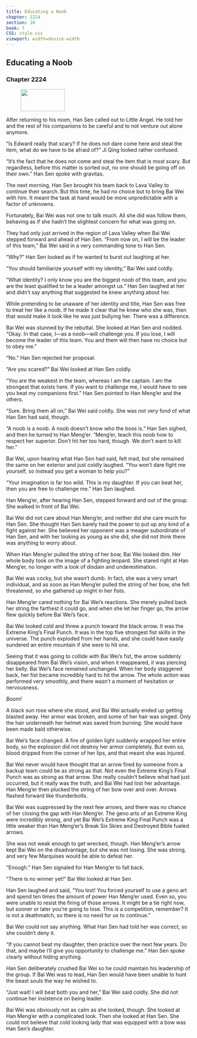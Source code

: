 ```yaml
---
title: Educating a Noob
chapter: 2224
section: 10
book: 7
CSS: style.css
viewport: width=device-width
---
```


## Educating a Noob

### Chapter 2224

<figure>
	<img src="../Images/gem.gif" alt="" id="gem" width="120" height="60" />
</figure>

After returning to his room, Han Sen called out to Little Angel. He told her and the rest of his companions to be careful and to not venture out alone anymore.

“Is Edward really that scary? If he does not dare come here and steal the item, what do we have to be afraid of?” Ji Qing looked rather confused.

“It’s the fact that he does not come and steal the item that is most scary. But regardless, before this matter is sorted out, no one should be going off on their own.” Han Sen spoke with gravitas.

The next morning, Han Sen brought his team back to Lava Valley to continue their search. But this time, he had no choice but to bring Bai Wei with him. It meant the task at hand would be more unpredictable with a factor of unknowns.

Fortunately, Bai Wei was not one to talk much. All she did was follow them, behaving as if she hadn’t the slightest concern for what was going on.

They had only just arrived in the region of Lava Valley when Bai Wei stepped forward and ahead of Han Sen. “From now on, I will be the leader of this team,” Bai Wei said in a very commanding tone to Han Sen.

“Why?” Han Sen looked as if he wanted to burst out laughing at her.

“You should familiarize yourself with my identity,” Bai Wei said coldly.

“What identity? I only know you are the biggest noob of this team, and you are the least qualified to be a leader amongst us.” Han Sen laughed at her and didn’t say anything that suggested he knew anything about her.

While pretending to be unaware of her identity and title, Han Sen was free to treat her like a noob. If he made it clear that he knew who she was, then that would make it look like he was just bullying her. There was a difference.

Bai Wei was stunned by the rebuttal. She looked at Han Sen and nodded. “Okay. In that case, I—as a noob—will challenge you. If you lose, I will become the leader of this team. You and them will then have no choice but to obey me.”

“No.” Han Sen rejected her proposal.

“Are you scared?” Bai Wei looked at Han Sen coldly.

“You are the weakest in the team, whereas I am the captain. I am the strongest that exists here. If you want to challenge me, I would have to see you beat my companions first.” Han Sen pointed to Han Meng’er and the others.

“Sure. Bring them all on,” Bai Wei said coldly. She was not very fond of what Han Sen had said, though.

“A noob is a noob. A noob doesn’t know who the boss is.” Han Sen sighed, and then he turned to Han Meng’er. “Meng’er, teach this noob how to respect her superior. Don’t hit her too hard, though. We don’t want to kill her.”

Bai Wei, upon hearing what Han Sen had said, felt mad, but she remained the same on her exterior and just coldly laughed. “You won’t dare fight me yourself, so instead you get a woman to help you?”

“Your imagination is far too wild. This is my daughter. If you can beat her, then you are free to challenge me.” Han Sen laughed.

Han Meng’er, after hearing Han Sen, stepped forward and out of the group. She walked in front of Bai Wei.

Bai Wei did not care about Han Meng’er, and neither did she care much for Han Sen. She thought Han Sen barely had the power to put up any kind of a fight against her. She believed her opponent was a meager subordinate of Han Sen, and with her looking as young as she did, she did not think there was anything to worry about.

When Han Meng’er pulled the string of her bow, Bai Wei looked dim. Her whole body took on the image of a fighting leopard. She stared right at Han Meng’er, no longer with a look of disdain and underestimation.

Bai Wei was cocky, but she wasn’t dumb. In fact, she was a very smart individual, and as soon as Han Meng’er pulled the string of her bow, she felt threatened, so she gathered up might in her fists.

Han Meng’er cared nothing for Bai Wei’s reactions. She merely pulled back her string the farthest it could go, and when she let her finger go, the arrow flew quickly before Bai Wei’s face.

Bai Wei looked cold and threw a punch toward the black arrow. It was the Extreme King’s Final Punch. It was in the top five strongest fist skills in the universe. The punch exploded from her hands, and she could have easily sundered an entire mountain if she were to hit one.

Seeing that it was going to collide with Bai Wei’s fist, the arrow suddenly disappeared from Bai Wei’s vision, and when it reappeared, it was piercing her belly. Bai Wei’s face remained unchanged. When her body staggered back, her fist became incredibly hard to hit the arrow. The whole action was performed very smoothly, and there wasn’t a moment of hesitation or nervousness.

*Boom!*

A black sun rose where she stood, and Bai Wei actually ended up getting blasted away. Her armor was broken, and some of her hair was singed. Only the hair underneath her helmet was saved from burning. She would have been made bald otherwise.

Bai Wei’s face changed. A fire of golden light suddenly wrapped her entire body, so the explosion did not destroy her armor completely. But even so, blood dripped from the corner of her lips, and that meant she was injured.

Bai Wei never would have thought that an arrow fired by someone from a backup team could be as strong as that. Not even the Extreme King’s Final Punch was as strong as that arrow. She really couldn’t believe what had just occurred, but it really was the truth, and Bai Wei had lost her advantage. Han Meng’er then plucked the string of her bow over and over. Arrows flashed forward like thunderbolts.

Bai Wei was suppressed by the next few arrows, and there was no chance of her closing the gap with Han Meng’er. The geno arts of an Extreme King were incredibly strong, and yet Bai Wei’s Extreme King Final Punch was a little weaker than Han Meng’er’s Break Six Skies and Destroyed Bible fueled arrows.

She was not weak enough to get wrecked, though. Han Meng’er’s arrow kept Bai Wei on the disadvantage, but she was not losing. She was strong, and very few Marquises would be able to defeat her.

“Enough.” Han Sen signaled for Han Meng’er to fall back.

“There is no winner yet!” Bai Wei looked at Han Sen.

Han Sen laughed and said, “You lost! You forced yourself to use a geno art and spend ten times the amount of power Han Meng’er used. Even so, you were unable to resist the firing of those arrows. It might be a tie right now, but sooner or later you’re going to lose. This is a competition, remember? It is not a deathmatch, so there is no need for us to continue.”

Bai Wei could not say anything. What Han Sen had told her was correct, so she couldn’t deny it.

“If you cannot beat my daughter, then practice over the next few years. Do that, and maybe I’ll give you opportunity to challenge me.” Han Sen spoke clearly without hiding anything.

Han Sen deliberately crushed Bai Wei so he could maintain his leadership of the group. If Bai Wei was to lead, Han Sen would have been unable to hunt the beast souls the way he wished to.

“Just wait! I will beat both you and her,” Bai Wei said coldly. She did not continue her insistence on being leader.

Bai Wei was obviously not as calm as she looked, though. She looked at Han Meng’er with a complicated look. Then she looked at Han Sen. She could not believe that cold looking lady that was equipped with a bow was Han Sen’s daughter.